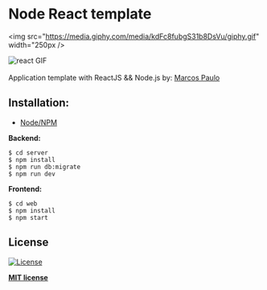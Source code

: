 # Node React template
<img src="https://media.giphy.com/media/kdFc8fubgS31b8DsVu/giphy.gif" width="250px />
                                                                          
![react GIF](https://media.giphy.com/media/eNAsjO55tPbgaor7ma/giphy.gif)                                     
<br />
Application template with ReactJS && Node.js by: [Marcos Paulo](https://github.com/marcos012)

## Installation: <br>

- [Node/NPM](https://nodejs.org/en/) <br>


**Backend:**

```shell
$ cd server
$ npm install
$ npm run db:migrate
$ npm run dev
```

**Frontend:**

```shell
$ cd web
$ npm install
$ npm start
```

## License

[![License](http://img.shields.io/:license-mit-blue.svg?style=flat-square)](http://badges.mit-license.org)

**[MIT license](http://opensource.org/licenses/mit-license.php)**
